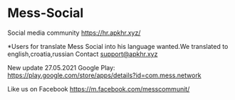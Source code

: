 # Mess-Social
Social media community
https://hr.apkhr.xyz/

*Users for translate Mess Social into his language wanted.We translated to english,croatia,russian
Contact support@apkhr.xyz

New update 27.05.2021
Google Play: https://play.google.com/store/apps/details?id=com.mess.network

Like us on Facebook
https://m.facebook.com/messcommunit/

